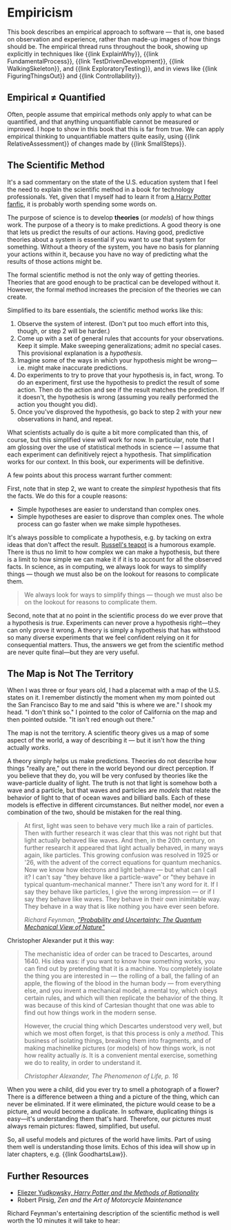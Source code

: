 # Empiricism

This book describes an empirical approach to software — that is, one based on observation and experience, rather than made-up images of how things should be. The empirical thread runs throughout the book, showing up explicitly in techniques like {{link ExplainWhy}}, {{link FundamentalProcess}}, {{link TestDrivenDevelopment}}, {{link WalkingSkeleton}}, and {{link ExploratoryTesting}}, and in views like {{link FiguringThingsOut}} and {{link Controllability}}.

## Empirical &ne; Quantified

Often, people assume that empirical methods only apply to what can be quantified, and that anything unquantifiable cannot be measured or improved. I hope to show in this book that this is far from true. We can apply empirical thinking to unquantifiable matters quite easily, using {{link RelativeAssessment}} of changes made by {{link SmallSteps}}.

## The Scientific Method

It's a sad commentary on the state of the U.S. education system that I feel the need to explain the scientific method in a book for technology professionals. Yet, given that I myself had to learn it from [a Harry Potter fanfic](https://hpmor.com/), it is probably worth spending some words on.

The purpose of science is to develop **theories** (or _models_) of how things work. The purpose of a theory is to make predictions. A good theory is one that lets us predict the results of our actions. Having good, predictive theories about a system is essential if you want to *use* that system for something. Without a theory of the system, you have no basis for planning your actions within it, because you have no way of predicting what the results of those actions might be.

The formal scientific method is not the only way of getting theories. Theories that are good enough to be practical can be developed without it. However, the formal method increases the precision of the theories we can create.

Simplified to its bare essentials, the scientific method works like this:

1. Observe the system of interest. (Don't put too much effort into this, though, or step 2 will be harder.)
2. Come up with a set of general rules that accounts for your observations. Keep it simple. Make sweeping generalizations; admit no special cases. This provisional explanation is a *hypothesis*.
3. Imagine some of the ways in which your hypothesis might be wrong—i.e. might make inaccurate predictions.
4. Do experiments to try to prove that your hypothesis is, in fact, wrong. To do an experiment, first use the hypothesis to predict the result of some action. Then do the action and see if the result matches the prediction. If it doesn't, the hypothesis is wrong (assuming you really performed the action you thought you did).
5. Once you've disproved the hypothesis, go back to step 2 with your new observations in hand, and repeat.

What scientists actually do is quite a bit more complicated than this, of course, but this simplified view will work for now. In particular, note that I am glossing over the use of statistical methods in science — I assume that each experiment can definitively reject a hypothesis. That simplification works for our context. In this book, our experiments will be definitive.

A few points about this process warrant further comment:

First, note that in step 2, we want to create the _simplest_ hypothesis that fits the facts. We do this for a couple reasons:

- Simple hypotheses are easier to understand than complex ones.
- Simple hypotheses are easier to disprove than complex ones. The whole process can go faster when we make simple hypotheses.

It's always possible to complicate a hypothesis, e.g. by tacking on extra ideas that don't affect the result. [Russell's teapot](https://en.wikipedia.org/wiki/Russell's_teapot) is a humorous example. There is thus no limit to how complex we can make a hypothesis, but there is a limit to how simple we can make it if it is to account for all the observed facts. In science, as in computing, we always look for ways to simplify things — though we must also be on the lookout for reasons to complicate them.

<blockquote class="pullquote"><p>We always look for ways to simplify things — though we must also be on the lookout for reasons to complicate them.</p></blockquote>

<!--

Einstein put it this way:

> The supreme goal of all theory is to make the irreducible basic elements as simple and as few as possible without having to surrender the adequate representation of a single datum of experience.
>
> <cite>[Albert Einstein, "On the Method of Theoretical Physics"](https://www.jstor.org/stable/184387)</cite>

TODO: Einstein wasn't talking about hypotheses when he said this, but about the fundamental elements of a theory, i.e. those not deduced from other elements. Is there a better quote about simplicity?

-->

Second, note that at no point in the scientific process do we ever prove that a hypothesis is *true*. Experiments can never prove a hypothesis right—they can only prove it wrong. A theory is simply a hypothesis that has withstood so many diverse experiments that we feel confident relying on it for consequential matters. Thus, the answers we get from the scientific method are never quite final—but they are very useful.

## The Map is Not The Territory

When I was three or four years old, I had a placemat with a map of the U.S. states on it. I remember distinctly the moment when my mom pointed out the San Francisco Bay to me and said "this is where we are." I shook my head. "I don't think so." I pointed to the color of California on the map and then pointed outside. "It isn't red enough out there."

The map is not the territory. A scientific theory gives us a map of some aspect of the world, a way of describing it — but it isn't how the thing actually *works*.

A theory simply helps us make predictions. Theories do not describe how things "really are," out there in the world beyond our direct perception. If you believe that they do, you will be very confused by theories like the wave-particle duality of light. The truth is not that light is somehow both a wave and a particle, but that waves and particles are _models_ that relate the behavior of light to that of ocean waves and billiard balls. Each of these models is effective in different circumstances. But neither model, nor even a combination of the two, should be mistaken for the real thing.

> <!--timestamp 4:38--> At first, light was seen to behave very much like a rain of particles. Then with further research it was clear that this was not right but that light actually behaved like waves. And then, in the 20th century, on further research it appeared that light actually behaved, in many ways again, like particles. This growing confusion was resolved in 1925 or '26, with the advent of the correct equations for quantum mechanics. Now we know how electrons and light behave — but what can I call it? I can't say "they behave like a particle-wave" or "they behave in typical quantum-mechanical manner." There isn't any word for it. If I say they behave like particles, I give the wrong impression — or if I say they behave like waves. They behave in their own inimitable way. They behave in a way that is like nothing you have ever seen before.
>
> <cite>Richard Feynman, ["Probability and Uncertainty: The Quantum Mechanical View of Nature"](https://archive.org/details/probabilityanduncertaintythequantummechanicalviewofnature/probabilityanduncertaintythequantummechanicalviewofnaturereel1.mov)</cite>

Christopher Alexander put it this way:

> The mechanistic idea of order can be traced to Descartes, around 1640. His idea was: if you want to know how something works, you can find out by pretending that it is a machine. You completely isolate the thing you are interested in — the rolling of a ball, the falling of an apple, the flowing of the blood in the human body — from everything else, and you invent a mechanical model, a mental toy, which obeys certain rules, and which will then replicate the behavior of the thing. It was because of this kind of Cartesian thought that one was able to find out how things work in the modern sense.
>
> However, the crucial thing which Descartes understood very well, but which we most often forget, is that this process is only a _method_. This business of isolating things, breaking them into fragments, and of making machinelike pictures (or models) of how things work, is not how reality actually _is_. It is a convenient mental exercise, something we do to reality, in order to understand it.
>
> <cite>Christopher Alexander, _The Phenomenon of Life_, p. 16</cite>

When you were a child, did you ever try to smell a photograph of a flower? There is a difference between a thing and a picture of the thing, which can never be eliminated. If it were eliminated, the picture would cease to be a picture, and would become a duplicate. In software, duplicating things is easy—it's understanding them that's hard. Therefore, our pictures must always remain pictures: flawed, simplified, but useful.

<!--
Every model has limits to its fidelity, and we have to understand those limits to use the model well. Otherwise, we'll be like Derek Zoolander confronting an architectural model — "what is this, a center for ants?" Or consider — when you were a child, did you ever try to smell a photograph of a flower? There is a difference between a thing and a picture of the thing, which can never be eliminated. If it were eliminated, the picture would cease to be a picture, and would become a duplicate. In software, duplicating things is easy—it's understanding them that's hard. Therefore, our pictures must always remain pictures: flawed, simplified, but useful.
-->

So, all useful models and pictures of the world have limits. Part of using them well is understanding those limits. Echos of this idea will show up in later chapters, e.g. {{link GoodhartsLaw}}.

## Further Resources

- [Eliezer Yudkowsky, _Harry Potter and the Methods of Rationality_](https://hpmor.com/)
- Robert Pirsig, _Zen and the Art of Motorcycle Maintenance_

Richard Feynman's entertaining description of the scientific method is well worth the 10 minutes it will take to hear:

<youtube-embed videoid="EYPapE-3FRw"></youtube-embed>
